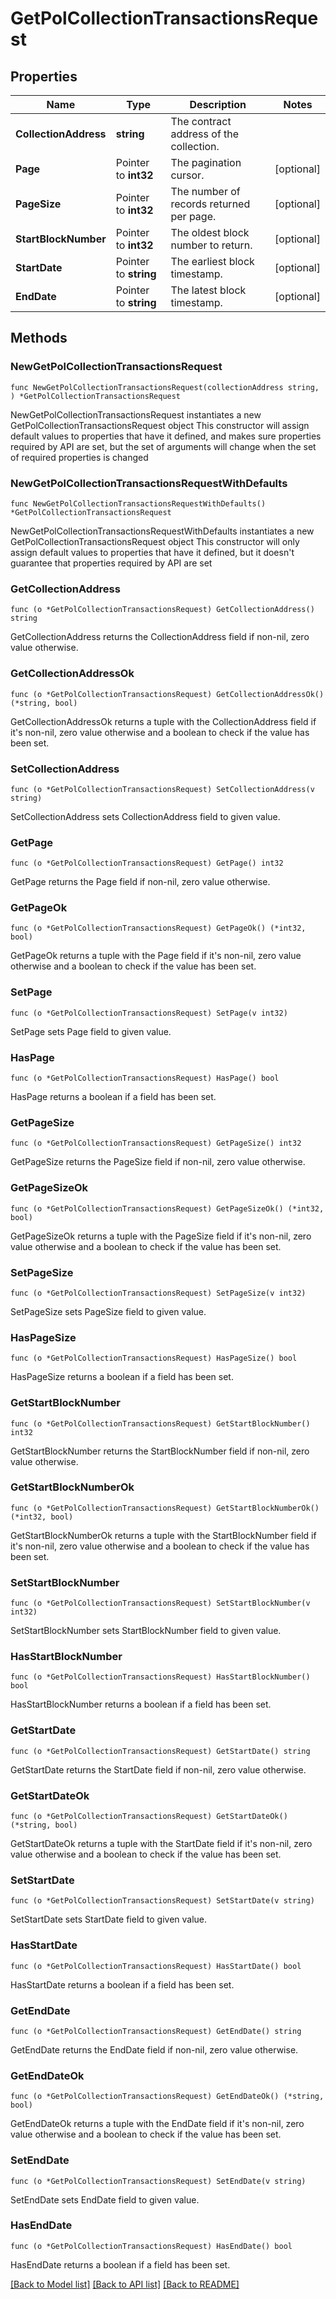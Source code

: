 # GetPolCollectionTransactionsRequest

## Properties

Name | Type | Description | Notes
------------ | ------------- | ------------- | -------------
**CollectionAddress** | **string** | The contract address of the collection. | 
**Page** | Pointer to **int32** | The pagination cursor. | [optional] 
**PageSize** | Pointer to **int32** | The number of records returned per page. | [optional] 
**StartBlockNumber** | Pointer to **int32** | The oldest block number to return. | [optional] 
**StartDate** | Pointer to **string** | The earliest block timestamp. | [optional] 
**EndDate** | Pointer to **string** | The latest block timestamp. | [optional] 

## Methods

### NewGetPolCollectionTransactionsRequest

`func NewGetPolCollectionTransactionsRequest(collectionAddress string, ) *GetPolCollectionTransactionsRequest`

NewGetPolCollectionTransactionsRequest instantiates a new GetPolCollectionTransactionsRequest object
This constructor will assign default values to properties that have it defined,
and makes sure properties required by API are set, but the set of arguments
will change when the set of required properties is changed

### NewGetPolCollectionTransactionsRequestWithDefaults

`func NewGetPolCollectionTransactionsRequestWithDefaults() *GetPolCollectionTransactionsRequest`

NewGetPolCollectionTransactionsRequestWithDefaults instantiates a new GetPolCollectionTransactionsRequest object
This constructor will only assign default values to properties that have it defined,
but it doesn't guarantee that properties required by API are set

### GetCollectionAddress

`func (o *GetPolCollectionTransactionsRequest) GetCollectionAddress() string`

GetCollectionAddress returns the CollectionAddress field if non-nil, zero value otherwise.

### GetCollectionAddressOk

`func (o *GetPolCollectionTransactionsRequest) GetCollectionAddressOk() (*string, bool)`

GetCollectionAddressOk returns a tuple with the CollectionAddress field if it's non-nil, zero value otherwise
and a boolean to check if the value has been set.

### SetCollectionAddress

`func (o *GetPolCollectionTransactionsRequest) SetCollectionAddress(v string)`

SetCollectionAddress sets CollectionAddress field to given value.


### GetPage

`func (o *GetPolCollectionTransactionsRequest) GetPage() int32`

GetPage returns the Page field if non-nil, zero value otherwise.

### GetPageOk

`func (o *GetPolCollectionTransactionsRequest) GetPageOk() (*int32, bool)`

GetPageOk returns a tuple with the Page field if it's non-nil, zero value otherwise
and a boolean to check if the value has been set.

### SetPage

`func (o *GetPolCollectionTransactionsRequest) SetPage(v int32)`

SetPage sets Page field to given value.

### HasPage

`func (o *GetPolCollectionTransactionsRequest) HasPage() bool`

HasPage returns a boolean if a field has been set.

### GetPageSize

`func (o *GetPolCollectionTransactionsRequest) GetPageSize() int32`

GetPageSize returns the PageSize field if non-nil, zero value otherwise.

### GetPageSizeOk

`func (o *GetPolCollectionTransactionsRequest) GetPageSizeOk() (*int32, bool)`

GetPageSizeOk returns a tuple with the PageSize field if it's non-nil, zero value otherwise
and a boolean to check if the value has been set.

### SetPageSize

`func (o *GetPolCollectionTransactionsRequest) SetPageSize(v int32)`

SetPageSize sets PageSize field to given value.

### HasPageSize

`func (o *GetPolCollectionTransactionsRequest) HasPageSize() bool`

HasPageSize returns a boolean if a field has been set.

### GetStartBlockNumber

`func (o *GetPolCollectionTransactionsRequest) GetStartBlockNumber() int32`

GetStartBlockNumber returns the StartBlockNumber field if non-nil, zero value otherwise.

### GetStartBlockNumberOk

`func (o *GetPolCollectionTransactionsRequest) GetStartBlockNumberOk() (*int32, bool)`

GetStartBlockNumberOk returns a tuple with the StartBlockNumber field if it's non-nil, zero value otherwise
and a boolean to check if the value has been set.

### SetStartBlockNumber

`func (o *GetPolCollectionTransactionsRequest) SetStartBlockNumber(v int32)`

SetStartBlockNumber sets StartBlockNumber field to given value.

### HasStartBlockNumber

`func (o *GetPolCollectionTransactionsRequest) HasStartBlockNumber() bool`

HasStartBlockNumber returns a boolean if a field has been set.

### GetStartDate

`func (o *GetPolCollectionTransactionsRequest) GetStartDate() string`

GetStartDate returns the StartDate field if non-nil, zero value otherwise.

### GetStartDateOk

`func (o *GetPolCollectionTransactionsRequest) GetStartDateOk() (*string, bool)`

GetStartDateOk returns a tuple with the StartDate field if it's non-nil, zero value otherwise
and a boolean to check if the value has been set.

### SetStartDate

`func (o *GetPolCollectionTransactionsRequest) SetStartDate(v string)`

SetStartDate sets StartDate field to given value.

### HasStartDate

`func (o *GetPolCollectionTransactionsRequest) HasStartDate() bool`

HasStartDate returns a boolean if a field has been set.

### GetEndDate

`func (o *GetPolCollectionTransactionsRequest) GetEndDate() string`

GetEndDate returns the EndDate field if non-nil, zero value otherwise.

### GetEndDateOk

`func (o *GetPolCollectionTransactionsRequest) GetEndDateOk() (*string, bool)`

GetEndDateOk returns a tuple with the EndDate field if it's non-nil, zero value otherwise
and a boolean to check if the value has been set.

### SetEndDate

`func (o *GetPolCollectionTransactionsRequest) SetEndDate(v string)`

SetEndDate sets EndDate field to given value.

### HasEndDate

`func (o *GetPolCollectionTransactionsRequest) HasEndDate() bool`

HasEndDate returns a boolean if a field has been set.


[[Back to Model list]](../README.md#documentation-for-models) [[Back to API list]](../README.md#documentation-for-api-endpoints) [[Back to README]](../README.md)


